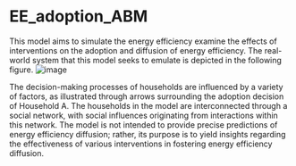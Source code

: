 # EE_adoption_ABM
This model aims to simulate the energy efficiency examine the effects of interventions on the adoption and diffusion of energy efficiency. 
The real-world system that this model seeks to emulate is depicted in the following figure.
![image](https://github.com/Hua-D/EE_adoption_ABM/assets/71014387/12e86615-9064-4722-a8f8-b5b092ad5517)

The decision-making processes of households are influenced by a variety of factors, as illustrated through arrows surrounding the adoption decision of Household A.
The households in the model are interconnected through a social network, with social influences originating from interactions within this network.
The model is not intended to provide precise predictions of energy efficiency diffusion; 
rather, its purpose is to yield insights regarding the effectiveness of various interventions in fostering energy efficiency diffusion.
